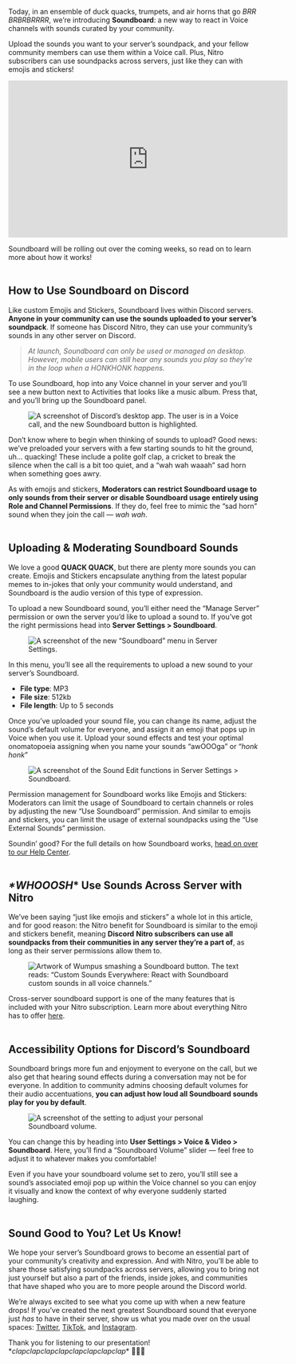 <div class="column-4 w-col w-col-8 w-col-stack">
    <div id="heading-1" class="rich-wrapper">
        <div class="blog-post-content w-richtext">
            <p>Today, in an ensemble of duck quacks, trumpets, and air horns that go <em>BRR BRBRBRRRR</em>, we’re introducing <strong>Soundboard</strong>: a new way to react in Voice channels with sounds curated by your community.&nbsp;&nbsp;</p>
            <p>Upload the sounds you want to your server’s soundpack, and your fellow community members can use them within a Voice call. Plus, Nitro subscribers can use soundpacks across servers, just like they can with emojis and stickers!&nbsp;</p>
            <div class="w-embed w-iframe">
                <center><iframe width="560" height="315" src="https://www.youtube.com/embed/DJgQWMx_WQM" title="YouTube video player" frameborder="0" allow="accelerometer; autoplay; clipboard-write; encrypted-media; gyroscope; picture-in-picture; web-share" allowfullscreen=""></iframe></center>
            </div>
            <p>Soundboard will be rolling out over the coming weeks, so read on to learn more about how it works!&nbsp;<br>‍</p>
        </div>
    </div>
    <div class="btn-wrapper w-condition-invisible"><a href="#" class="btn-blog w-dyn-bind-empty w-button"></a></div>
    <div id="heading-2" class="rich-wrapper">
        <div class="blog-post-content w-richtext">
            <h2><strong>How to Use Soundboard on Discord <br></strong></h2>
            <p>Like custom Emojis and Stickers, Soundboard lives within Discord servers.<strong> Anyone in your community can use the sounds uploaded to your server’s soundpack</strong>. If someone has Discord Nitro, they can use your community’s sounds in any other server on Discord.&nbsp;</p>
            <blockquote><em>At launch, Soundboard can only be used or managed on desktop. However, mobile users can still hear any sounds you play so they’re in the loop when a HONKHONK happens.&nbsp;</em></blockquote>
            <p>To use Soundboard, hop into any Voice channel in your server and you’ll see a new button next to Activities that looks like a music album. Press that, and you’ll bring up the Soundboard panel.</p>
            <figure class="w-richtext-figure-type-image w-richtext-align-fullwidth" style="max-width:959pxpx">
                <div><img src="https://assets-global.website-files.com/5f9072399b2640f14d6a2bf4/642c8a3bad8bea7205f5654c_zOcGjIyqORWxayaeZzTdq3pJ6CVoIogoLbuJmm7rC3mqY_NVRrAFrbFxAsg1vcb1vSm_qObJhs5EUmvZlcBrVobHI1-dEmNrCX3NDTjTYZHzba2wDk5JdlRuSGKpdJ-hWTukrA4oDrosBoTH3nG-wso.png" alt="A screenshot of Discord’s desktop app. The user is in a Voice call, and the new Soundboard button is highlighted.&nbsp;"></div>
            </figure>
            <p>Don’t know where to begin when thinking of sounds to upload? Good news: we’ve preloaded your servers with a few starting sounds to hit the ground, uh… quacking! These include a polite golf clap, a cricket to break the silence when the call is a bit too quiet, and a “wah wah waaah” sad horn when something goes awry.&nbsp;&nbsp;</p>
            <p>As with emojis and stickers, <strong>Moderators can restrict Soundboard usage to only sounds from their server or disable Soundboard usage entirely using Role and Channel Permissions</strong>. If they do, feel free to mimic the “sad horn” sound when they join the call — <em>wah wah</em>.&nbsp;<br>‍</p>
        </div>
    </div>
    <div id="heading-3" class="rich-wrapper">
        <div class="blog-post-content w-richtext">
            <h2><strong>Uploading &amp; Moderating Soundboard Sounds</strong></h2>
            <p>We love a good <strong>QUACK QUACK</strong>, but there are plenty more sounds you can create. Emojis and Stickers encapsulate anything from the latest popular memes to in-jokes that only your community would understand, and Soundboard is the audio version of this type of expression.&nbsp;</p>
            <p>To upload a new Soundboard sound, you’ll either need the “Manage Server” permission or own the server you’d like to upload a sound to. If you’ve got the right permissions head into <strong>Server Settings &gt; Soundboard</strong>.&nbsp;</p>
            <figure class="w-richtext-figure-type-image w-richtext-align-fullwidth" style="max-width:1600pxpx">
                <div><img src="https://assets-global.website-files.com/5f9072399b2640f14d6a2bf4/642c8a78dddc710d0fb8a569_GIKAlDOwIbvsIJO2K1X8Y-N89GL9Q2FkmHjiFB_jNpfQJpbq3OX0SHCF98uruwHnXPBmS2j5wfWFzZtl2KlzUj3waIzXyW2Hwz3YNbBESOBddYSVxP17ie5163HsAz1_A5nKSX0LWDWF_JcjrfWYyHI.png" alt="A screenshot of the new “Soundboard” menu in Server Settings.‍"></div>
            </figure>
            <p>In this menu, you’ll see all the requirements to upload a new sound to your server’s Soundboard.&nbsp;</p>
            <ul role="list">
                <li><strong>File type</strong>: MP3</li>
                <li><strong>File size</strong>: 512kb</li>
                <li><strong>File length</strong>: Up to 5 seconds</li>
            </ul>
            <p>Once you’ve uploaded your sound file, you can change its name, adjust the sound’s default volume for everyone, and assign it an emoji that pops up in Voice when you use it. Upload your sound effects and test your optimal onomatopoeia assigning when you name your sounds “awOOOga” or “<em>honk honk</em>”</p>
            <figure class="w-richtext-figure-type-image w-richtext-align-center" style="max-width:">
                <div><img src="https://assets-global.website-files.com/5f9072399b2640f14d6a2bf4/642c8a7756925b19b7cb9f14_IuXq6P9V7gWJagK-Vmm-pcfarC8Rcs9Wxrv8htRcKCF20d4oGYjc7hGecZ7yGVOluNZryb6dUgKTHUdVVuCVCrw5C9YULyvz4qmzBGQBFtnJSSN604q_fZ7SrY6FkDE5mFbN19oc1GLtXyEEoecUyw.png" alt="A screenshot of the Sound Edit functions in Server Settings > Soundboard."></div>
            </figure>
            <p>Permission management for Soundboard works like Emojis and Stickers: Moderators can limit the usage of Soundboard to certain channels or roles by adjusting the new “Use Soundboard” permission. And similar to emojis and stickers, you can limit the usage of external soundpacks using the “Use External Sounds” permission.&nbsp;</p>
            <p>Soundin’ good? For the full details on how Soundboard works, <a href="https://support.discord.com/hc/en-us/articles/12612888127767-Soundboard-FAQ">head on over to our Help Center</a>.<br>‍</p>
        </div>
    </div>
    <div id="heading-4" class="rich-wrapper">
        <div class="blog-post-content w-richtext">
            <h2><strong><em>*WHOOOSH</em>* Use Sounds Across Server with Nitro<br></strong></h2>
            <p>We’ve been saying “just like emojis and stickers” a whole lot in this article, and for good reason: the Nitro benefit for Soundboard is similar to the emoji and stickers benefit, meaning <strong>Discord</strong> <strong>Nitro subscribers can use all soundpacks from their communities in any server they’re a part of</strong>, as long as their server permissions allow them to.&nbsp;</p>
            <figure class="w-richtext-figure-type-image w-richtext-align-center">
                <div><img src="https://assets-global.website-files.com/5f9072399b2640f14d6a2bf4/642c8bfbc35eae05407d8562_crG631hELqEAupwX8KvU294BjjLzlQoE25EzmOn4bDVriO3dErZYk86LkCjRieXTl80APK38UxF7WVj-HVae3ESliq9P3Gti6N2CJnfZlzhVtVf3LZEZie2j-n1FlegXo37NLYh7TOEV23uvM7ts2ds.png" alt="Artwork of Wumpus smashing a Soundboard button. The text reads: “Custom Sounds Everywhere: React with Soundboard custom sounds in all voice channels.”"></div>
            </figure>
            <p>Cross-server soundboard support is one of the many features that is included with your Nitro subscription. Learn more about everything Nitro has to offer <a href="https://discord.com/nitro">here</a>.&nbsp;<br>‍</p>
        </div>
    </div>
    <div id="heading-5" class="rich-wrapper">
        <div class="blog-post-content w-richtext">
            <h2><strong>Accessibility Options for Discord’s Soundboard<br></strong></h2>
            <p>Soundboard brings more fun and enjoyment to everyone on the call, but we also get that hearing sound effects during a conversation may not be for everyone. In addition to community admins choosing default volumes for their audio accentuations, <strong>you can adjust how loud all Soundboard sounds play for you by default</strong>.&nbsp;</p>
            <figure class="w-richtext-figure-type-image w-richtext-align-fullwidth" style="max-width:1600px">
                <div><img src="https://assets-global.website-files.com/5f9072399b2640f14d6a2bf4/642c8c84d22d466eeb3f4f6c_3q27UGSwgDkZwpHXMVMlz_PPt8I-JngYPRuQn4NhgCvYrClvhynU65ZSFoZR3J_ktWJl5GvFJlupOStxIzeS0NMo5Bx_bgCZgVlc0gQHThxRn8qbbQar6o3ObXWjwLLOK_8ev-xJ-5eYwj8XfFSbRg.png" alt="A screenshot of the setting to adjust your personal Soundboard volume."></div>
            </figure>
            <p>You can change this by heading into <strong>User Settings &gt; Voice &amp; Video &gt; Soundboard</strong>. Here, you’ll find a “Soundboard Volume” slider — feel free to adjust it to whatever makes you comfortable!&nbsp;</p>
            <p>Even if you have your soundboard volume set to zero, you’ll still see a sound’s associated emoji pop up within the Voice channel so you can enjoy it visually and know the context of why everyone suddenly started laughing.&nbsp;<br>‍</p>
        </div>
    </div>
    <div id="heading-6" class="rich-wrapper">
        <div class="blog-post-content w-richtext">
            <h2><strong>Sound Good to You? Let Us Know! <br></strong></h2>
            <p>We hope your server’s Soundboard grows to become an essential part of your community’s creativity and expression. And with Nitro, you’ll be able to share those satisfying soundpacks across servers, allowing you to bring not just yourself but also a part of the friends, inside jokes, and communities that have shaped who you are to more people around the Discord world.&nbsp;</p>
            <p>We’re always excited to see what you come up with when a new feature drops! If you’ve created the next greatest Soundboard sound that everyone just <em>has</em> to have in their server, show us what you made over on the usual spaces: <a href="https://twitter.com/discord">Twitter</a>, <a href="https://www.tiktok.com/@discord">TikTok</a>, and <a href="https://instagram.com/discord">Instagram</a>.&nbsp;</p>
            <p>Thank you for listening to our presentation! *<em>clapclapclapclapclapclapclapclap</em>* 👏👏👏</p>
        </div>
    </div>
    <div id="heading-7" class="rich-wrapper">
        <div class="blog-post-content w-dyn-bind-empty w-richtext"></div>
    </div>
    <div id="heading-8" class="rich-wrapper">
        <div class="blog-post-content w-dyn-bind-empty w-richtext"></div>
    </div>
    <div id="heading-9" class="rich-wrapper">
        <div class="blog-post-content w-dyn-bind-empty w-richtext"></div>
    </div>
    <div id="heading-10" class="rich-wrapper">
        <div class="blog-post-content w-dyn-bind-empty w-richtext"></div>
    </div>
</div>